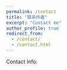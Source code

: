 ```yaml
---
permalink: /contact
title: "联系作者"
excerpt: "Contact me"
author_profile: true
redirect_from: 
  - /contact/
  - /contact.html
---
```


Contact Info: 
